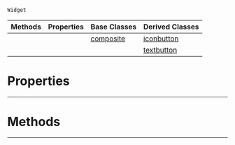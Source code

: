  `Widget`

|Methods|Properties|Base Classes|Derived Classes|
|---|---|---|---|
| | |[composite](https://github.com/zeroengineteam/ZeroDocs/blob/master/code_reference/class_reference/composite.markdown)|[iconbutton](https://github.com/zeroengineteam/ZeroDocs/blob/master/code_reference/class_reference/iconbutton.markdown)|
| | | |[textbutton](https://github.com/zeroengineteam/ZeroDocs/blob/master/code_reference/class_reference/textbutton.markdown)|


 #  Properties


---  
 #  Methods


---  
 

 